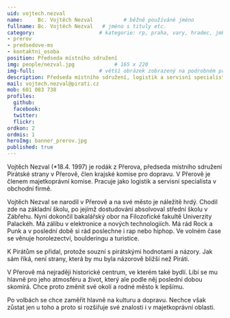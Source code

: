 ```yaml
---
uid: vojtech.nezval
name:     Bc. Vojtěch Nezval          # běžně používáné jméno
fullname: Bc. Vojtěch Nezval   # jméno s tituly etc.
category:                     # kategorie: rp, praha, vary, hradec, jmk, senat
- prerov
- predsedove-ms
- kontaktni_osoba
position: Předseda místního sdružení
img: people/nezval.jpg             # 165 x 220
img-full:                     # větší obrázek zobrazený na podrobném profilu
description: Předseda místního sdružení, logistik a servisní specialista               # kratký popis, max 160 znaků
mail: vojtech.nezval@pirati.cz
mob: 601 083 738         
profiles:
  github:
  facebook:       
  twitter:        
  flickr:
ordkon: 2 
ordmis: 1
heroImg: banner_prerov.jpg
published: true
---
```

Vojtěch Nezval (*18.4. 1997) je rodák z Přerova, předseda místního sdružení Pirátské strany v Přerově, člen krajské komise pro dopravu. V Přerově je členem majetkoprávní komise. Pracuje jako logistik a servisní specialista v obchodní firmě. 

Vojtěch Nezval se narodil v Přerově a na své město je náležitě hrdý. Chodil zde na základní školu, po jejímž dostudování absolvoval střední školu v Zábřehu. Nyní dokončil bakalářský obor na Filozofické fakultě Univerzity Palackéh. 
Má zálibu v elektronice a nových technologiích. Má rád Rock a Punk a v poslední době si rád poslechne i rap nebo hiphop. Ve volném čase se věnuje horolezectví, boulderingu a turistice. 

K Pirátům se přidal, protože souzní s pirátskými hodnotami a názory. Jak sám říká, není strany, která by mu byla názorově bližší než Piráti. 

V Přerově má nejraději historické centrum, ve kterém také bydlí. Líbí se mu hlavně pro jeho atmosféru a život, který ale podle něj poslední dobou skomírá. Chce proto změnit své okolí a rodné město k lepšímu.

Po volbách se chce zaměřit hlavně na kulturu a dopravu. Nechce však zůstat jen u toho a proto si rozšiřuje své znalosti i v majetkoprávní oblasti. 
